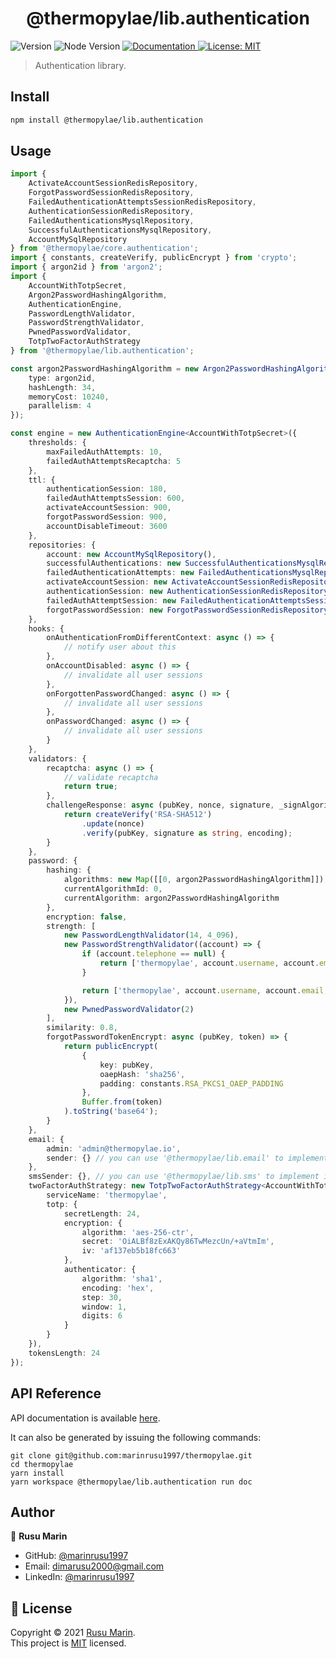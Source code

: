<h1 align="center">@thermopylae/lib.authentication</h1>
<p>
  <img alt="Version" src="https://img.shields.io/badge/version-0.0.1-blue.svg?cacheSeconds=2592000" />
  <img alt="Node Version" src="https://img.shields.io/badge/node-%3E%3D16-blue.svg"/>
<a href="https://marinrusu1997.github.io/thermopylae/lib.authentication/index.html" target="_blank">
  <img alt="Documentation" src="https://img.shields.io/badge/documentation-yes-brightgreen.svg" />
</a>
<a href="https://github.com/marinrusu1997/thermopylae/blob/master/LICENSE" target="_blank">
  <img alt="License: MIT" src="https://img.shields.io/badge/License-MIT-yellow.svg" />
</a>
</p>

> Authentication library.

## Install

```sh
npm install @thermopylae/lib.authentication
```

## Usage
```typescript
import {
	ActivateAccountSessionRedisRepository,
	ForgotPasswordSessionRedisRepository,
	FailedAuthenticationAttemptsSessionRedisRepository,
	AuthenticationSessionRedisRepository,
	FailedAuthenticationsMysqlRepository,
	SuccessfulAuthenticationsMysqlRepository,
	AccountMySqlRepository
} from '@thermopylae/core.authentication';
import { constants, createVerify, publicEncrypt } from 'crypto';
import { argon2id } from 'argon2';
import {
	AccountWithTotpSecret,
	Argon2PasswordHashingAlgorithm,
	AuthenticationEngine,
	PasswordLengthValidator,
	PasswordStrengthValidator,
	PwnedPasswordValidator,
	TotpTwoFactorAuthStrategy
} from '@thermopylae/lib.authentication';

const argon2PasswordHashingAlgorithm = new Argon2PasswordHashingAlgorithm({
	type: argon2id,
	hashLength: 34,
	memoryCost: 10240,
	parallelism: 4
});

const engine = new AuthenticationEngine<AccountWithTotpSecret>({
	thresholds: {
		maxFailedAuthAttempts: 10,
		failedAuthAttemptsRecaptcha: 5
	},
	ttl: {
		authenticationSession: 180,
		failedAuthAttemptsSession: 600,
		activateAccountSession: 900,
		forgotPasswordSession: 900,
		accountDisableTimeout: 3600
	},
	repositories: {
		account: new AccountMySqlRepository(),
		successfulAuthentications: new SuccessfulAuthenticationsMysqlRepository(),
		failedAuthenticationAttempts: new FailedAuthenticationsMysqlRepository(),
		activateAccountSession: new ActivateAccountSessionRedisRepository('actv-acc'),
		authenticationSession: new AuthenticationSessionRedisRepository('auth-sess'),
		failedAuthAttemptSession: new FailedAuthenticationAttemptsSessionRedisRepository('fail-auth-atmpt'),
		forgotPasswordSession: new ForgotPasswordSessionRedisRepository('fgt-pswd')
	},
	hooks: {
		onAuthenticationFromDifferentContext: async () => {
			// notify user about this
		},
		onAccountDisabled: async () => {
			// invalidate all user sessions
		},
		onForgottenPasswordChanged: async () => {
			// invalidate all user sessions
		},
		onPasswordChanged: async () => {
			// invalidate all user sessions
		}
	},
	validators: {
		recaptcha: async () => {
			// validate recaptcha
			return true;
		},
		challengeResponse: async (pubKey, nonce, signature, _signAlgorithm, encoding) => {
			return createVerify('RSA-SHA512')
				.update(nonce)
				.verify(pubKey, signature as string, encoding);
		}
	},
	password: {
		hashing: {
			algorithms: new Map([[0, argon2PasswordHashingAlgorithm]]),
			currentAlgorithmId: 0,
			currentAlgorithm: argon2PasswordHashingAlgorithm
		},
		encryption: false,
		strength: [
			new PasswordLengthValidator(14, 4_096),
			new PasswordStrengthValidator((account) => {
				if (account.telephone == null) {
					return ['thermopylae', account.username, account.email];
				}

				return ['thermopylae', account.username, account.email, account.telephone];
			}),
			new PwnedPasswordValidator(2)
		],
		similarity: 0.8,
		forgotPasswordTokenEncrypt: async (pubKey, token) => {
			return publicEncrypt(
				{
					key: pubKey,
					oaepHash: 'sha256',
					padding: constants.RSA_PKCS1_OAEP_PADDING
				},
				Buffer.from(token)
			).toString('base64');
		}
	},
	email: {
		admin: 'admin@thermopylae.io',
		sender: {} // you can use '@thermopylae/lib.email' to implement it
	},
	smsSender: {}, // you can use '@thermopylae/lib.sms' to implement it
	twoFactorAuthStrategy: new TotpTwoFactorAuthStrategy<AccountWithTotpSecret>({
		serviceName: 'thermopylae',
		totp: {
			secretLength: 24,
			encryption: {
				algorithm: 'aes-256-ctr',
				secret: 'OiALBf8zExAKQy86TwMezcUn/+aVtmIm',
				iv: 'af137eb5b18fc663'
			},
			authenticator: {
				algorithm: 'sha1',
				encoding: 'hex',
				step: 30,
				window: 1,
				digits: 6
			}
		}
	}),
	tokensLength: 24
});
```

## API Reference
API documentation is available [here][api-doc-link].

It can also be generated by issuing the following commands:
```shell
git clone git@github.com:marinrusu1997/thermopylae.git
cd thermopylae
yarn install
yarn workspace @thermopylae/lib.authentication run doc
```

## Author
👤 **Rusu Marin**

* GitHub: [@marinrusu1997](https://github.com/marinrusu1997)
* Email: [dimarusu2000@gmail.com](mailto:dimarusu2000@gmail.com)
* LinkedIn: [@marinrusu1997](https://www.linkedin.com/in/rusu-marin-1638b0156/)

## 📝 License
Copyright © 2021 [Rusu Marin](https://github.com/marinrusu1997). <br/>
This project is [MIT](https://github.com/marinrusu1997/thermopylae/blob/master/LICENSE) licensed.

[api-doc-link]: https://marinrusu1997.github.io/thermopylae/lib.authentication/index.html

